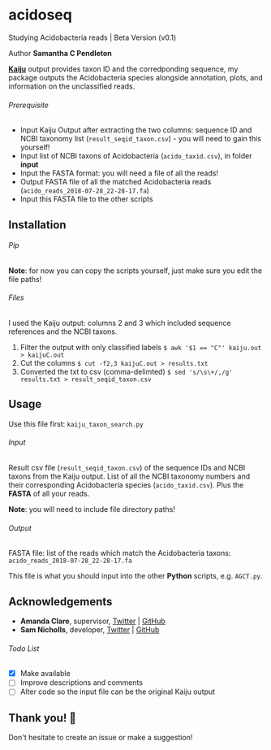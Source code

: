 # acidoseq

Studying Acidobacteria reads | Beta Version (v0.1)

Author __Samantha C Pendleton__

[**Kaiju**](http://kaiju.binf.ku.dk) output provides taxon ID and the corredponding sequence, my package outputs the Acidobacteria species alongside annotation, plots, and information on the unclassified reads.

###### Prerequisite
- Input Kaiju Output after extracting the two columns: sequence ID and NCBI taxonomy list (`result_seqid_taxon.csv`) - you will need to gain this yourself!
- Input list of NCBI taxons of Acidobacteria (`acido_taxid.csv`), in folder **input**
- Input the FASTA format: you will need a file of all the reads!
- Output FASTA file of all the matched Acidobacteria reads (`acido_reads_2018-07-28_22-28-17.fa`)
- Input this FASTA file to the other scripts

## Installation

###### Pip
**Note**: for now you can copy the scripts yourself, just make sure you edit the file paths!

###### Files
I used the Kaiju output: columns 2 and 3 which included sequence references and the NCBI taxons.

1. Filter the output with only classified labels	`$ awk '$1 == "C"' kaiju.out > kaijuC.out`
2. Cut the columns					`$ cut -f2,3 kaijuC.out > results.txt`
3. Converted the txt to csv (comma-delimted)		`$ sed 's/\s\+/,/g' results.txt > result_seqid_taxon.csv`

## Usage
Use this file first: `kaiju_taxon_search.py`

###### Input
Result csv file (`result_seqid_taxon.csv`) of the sequence IDs and NCBI taxons from the Kaiju output. 
List of all the NCBI taxonomy numbers and their corresponding Acidobacteria species (`acido_taxid.csv`).
Plus the **FASTA** of all your reads.

**Note**: you will need to include file directory paths!

###### Output
FASTA file: list of the reads which match the Acidobacteria taxons: `acido_reads_2018-07-28_22-28-17.fa`

This file is what you should input into the other **Python** scripts, e.g. `AGCT.py`.

## Acknowledgements
* **Amanda Clare**, supervisor, [Twitter](https://twitter.com/afcaber) | [GitHub](https://github.com/amandaclare)
* **Sam Nicholls**, developer, [Twitter](https://twitter.com/samstudio8) | [GitHub](https://github.com/SamStudio8)

###### Todo List
- [x] Make available
- [ ] Improve descriptions and comments
- [ ] Alter code so the input file can be the original Kaiju output

## Thank you! :seedling:

Don't hesitate to create an issue or make a suggestion!
